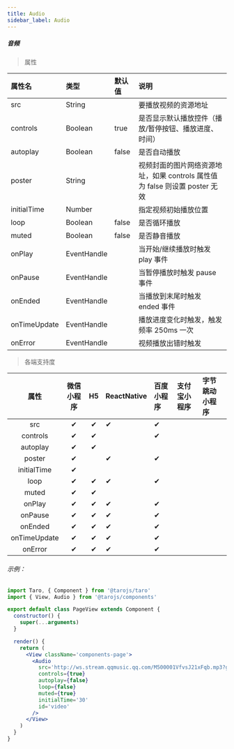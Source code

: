 ```yaml
---
title: Audio
sidebar_label: Audio
---
```


##### 音频

> 属性

| 属性名 | 类型 | 默认值 | 说明 |
| :- | :- | :- | :- |
| src            | String      |        | 要播放视频的资源地址                                         |
| controls       | Boolean     | true   | 是否显示默认播放控件（播放/暂停按钮、播放进度、时间）        |
| autoplay       | Boolean     | false  | 是否自动播放                                                 |
| poster         | String      |        | 视频封面的图片网络资源地址，如果 controls 属性值为 false 则设置 poster 无效 |
| initialTime   | Number      |        | 指定视频初始播放位置                                         |
| loop           | Boolean     | false  | 是否循环播放                                                 |
| muted          | Boolean     | false  | 是否静音播放                                                 |
| onPlay       | EventHandle |        | 当开始/继续播放时触发 play 事件                                |
| onPause      | EventHandle |        | 当暂停播放时触发 pause 事件                                  |
| onEnded      | EventHandle |        | 当播放到末尾时触发 ended 事件                                |
| onTimeUpdate | EventHandle |        | 播放进度变化时触发，触发频率 250ms 一次 |
| onError      | EventHandle |        | 视频播放出错时触发                                           |

>各端支持度

| 属性 | 微信小程序 | H5 | ReactNative | 百度小程序 | 支付宝小程序 | 字节跳动小程序 |
| :-: | :-: | :-: | :- | :- | :- | :- |
| src          | ✔ | ✔ | ✔ | ✔ |  |  |
| controls     | ✔ | ✔ |  | ✔ |  |  |
| autoplay     | ✔ | ✔ |  |  | |  |
| poster       | ✔ |  | ✔ | ✔ | |  |
| initialTime  | ✔ |  |  |  |  |  |
| loop         | ✔ | ✔ | ✔ | ✔ |  |  |
| muted        | ✔ | ✔ |  |  |  |  |
| onPlay       | ✔ | ✔ | ✔ | ✔ |  |  |
| onPause      | ✔ | ✔ | ✔ | ✔ |  |  |
| onEnded      | ✔ | ✔ | ✔ | ✔ |  |  |
| onTimeUpdate | ✔ | ✔ | ✔ | ✔ |  |  |
| onError      | ✔ | ✔ | ✔ | ✔ |  |  |

###### 示例：
```jsx
import Taro, { Component } from '@tarojs/taro'
import { View, Audio } from '@tarojs/components'

export default class PageView extends Component {
  constructor() {
    super(...arguments)
  }

  render() {
    return (
      <View className='components-page'>
        <Audio
          src='http://ws.stream.qqmusic.qq.com/M500001VfvsJ21xFqb.mp3?guid=ffffffff82def4af4b12b3cd9337d5e7&uin=346897220&vkey=6292F51E1E384E06DCBDC9AB7C49FD713D632D313AC4858BACB8DDD29067D3C601481D36E62053BF8DFEAF74C0A5CCFADD6471160CAF3E6A&fromtag=46'
          controls={true}
          autoplay={false}
          loop={false}
          muted={true}
          initialTime='30'
          id='video'
        />
      </View>
    )
  }
}
```
